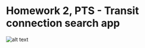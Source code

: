 # Homework 2, PTS - Transit connection search app

![alt text](http://www.dcs.fmph.uniba.sk/~lukotka/PTS/ptsdu2.png)
